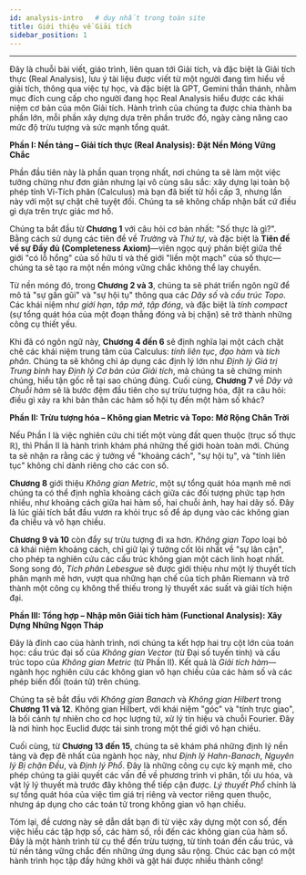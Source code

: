 ```yaml
---
id: analysis-intro   # duy nhất trong toàn site
title: Giới thiệu về Giải tích
sidebar_position: 1
---
```


***

<!-- Đề cương này không phải là một danh sách các chủ đề rời rạc, mà là một bản thiết kế chi tiết cho việc xây dựng một đại giáo đường của toán học hiện đại, bắt đầu từ những viên gạch nền tảng vững chắc nhất cho đến những ngọn tháp cao vút, trừu tượng và đầy quyền năng. -->

Đây là chuỗi bài viết, giáo trình, liên quan tới Giải tích, và đặc biệt là Giải tích thực (Real Analysis), lưu ý tài liệu được viết từ một người đang tìm hiểu về giải tích, thông qua việc tự học, và đặc biệt là GPT, Gemini thần thánh, nhằm mục đích cung cấp cho người đang học Real Analysis hiểu được các khái niệm cơ bản của môn Giải tích. Hành trình của chúng ta được chia thành ba phần lớn, mỗi phần xây dựng dựa trên phần trước đó, ngày càng nâng cao mức độ trừu tượng và sức mạnh tổng quát.

**Phần I: Nền tảng – Giải tích thực (Real Analysis): Đặt Nền Móng Vững Chắc**


Phần đầu tiên này là phần quan trọng nhất, nơi chúng ta sẽ làm một việc tưởng chừng như đơn giản nhưng lại vô cùng sâu sắc: xây dựng lại toàn bộ phép tính Vi-Tích phân (Calculus) mà bạn đã biết từ hồi cấp 3, nhưng lần này với một sự chặt chẽ tuyệt đối. Chúng ta sẽ không chấp nhận bất cứ điều gì dựa trên trực giác mơ hồ.

Chúng ta bắt đầu từ **Chương 1** với câu hỏi cơ bản nhất: "Số thực là gì?". Bằng cách sử dụng các tiên đề về *Trường* và *Thứ tự*, và đặc biệt là **Tiên đề về sự Đầy đủ (Completeness Axiom)**—viên ngọc quý phân biệt giữa thế giới "có lỗ hổng" của số hữu tỉ và thế giới "liền một mạch" của số thực—chúng ta sẽ tạo ra một nền móng vững chắc không thể lay chuyển.

Từ nền móng đó, trong **Chương 2 và 3**, chúng ta sẽ phát triển ngôn ngữ để mô tả "sự gần gũi" và "sự hội tụ" thông qua các *Dãy số* và *cấu trúc Topo*. Các khái niệm như *giới hạn*, *tập mở*, *tập đóng*, và đặc biệt là *tính compact* (sự tổng quát hóa của một đoạn thẳng đóng và bị chặn) sẽ trở thành những công cụ thiết yếu.

Khi đã có ngôn ngữ này, **Chương 4 đến 6** sẽ định nghĩa lại một cách chặt chẽ các khái niệm trung tâm của Calculus: *tính liên tục*, *đạo hàm* và *tích phân*. Chúng ta sẽ không chỉ áp dụng các định lý lớn như *Định lý Giá trị Trung bình* hay *Định lý Cơ bản của Giải tích*, mà chúng ta sẽ chứng minh chúng, hiểu tận gốc rễ tại sao chúng đúng. Cuối cùng, **Chương 7** về *Dãy và Chuỗi hàm* sẽ là bước đệm đầu tiên cho sự trừu tượng hóa, đặt ra câu hỏi: điều gì xảy ra khi bản thân các hàm số hội tụ đến một hàm số khác?

**Phần II: Trừu tượng hóa – Không gian Metric và Topo: Mở Rộng Chân Trời**


Nếu Phần I là việc nghiên cứu chi tiết một vùng đất quen thuộc (trục số thực $\mathbb{R}$), thì Phần II là hành trình khám phá những thế giới hoàn toàn mới. Chúng ta sẽ nhận ra rằng các ý tưởng về "khoảng cách", "sự hội tụ", và "tính liên tục" không chỉ dành riêng cho các con số.

**Chương 8** giới thiệu *Không gian Metric*, một sự tổng quát hóa mạnh mẽ nơi chúng ta có thể định nghĩa khoảng cách giữa các đối tượng phức tạp hơn nhiều, như khoảng cách giữa hai hàm số, hai chuỗi ảnh, hay hai dãy số. Đây là lúc giải tích bắt đầu vươn ra khỏi trục số để áp dụng vào các không gian đa chiều và vô hạn chiều.

**Chương 9 và 10** còn đẩy sự trừu tượng đi xa hơn. *Không gian Topo* loại bỏ cả khái niệm khoảng cách, chỉ giữ lại ý tưởng cốt lõi nhất về "sự lân cận", cho phép ta nghiên cứu các cấu trúc không gian một cách linh hoạt nhất. Song song đó, *Tích phân Lebesgue* sẽ được giới thiệu như một lý thuyết tích phân mạnh mẽ hơn, vượt qua những hạn chế của tích phân Riemann và trở thành một công cụ không thể thiếu trong lý thuyết xác suất và giải tích hiện đại.

**Phần III: Tổng hợp – Nhập môn Giải tích hàm (Functional Analysis): Xây Dựng Những Ngọn Tháp**


Đây là đỉnh cao của hành trình, nơi chúng ta kết hợp hai trụ cột lớn của toán học: cấu trúc đại số của *Không gian Vector* (từ Đại số tuyến tính) và cấu trúc topo của *Không gian Metric* (từ Phần II). Kết quả là *Giải tích hàm*—ngành học nghiên cứu các không gian vô hạn chiều của các hàm số và các phép biến đổi (toán tử) trên chúng.

Chúng ta sẽ bắt đầu với *Không gian Banach* và *Không gian Hilbert* trong **Chương 11 và 12**. Không gian Hilbert, với khái niệm "góc" và "tính trực giao", là bối cảnh tự nhiên cho cơ học lượng tử, xử lý tín hiệu và chuỗi Fourier. Đây là nơi hình học Euclid được tái sinh trong một thế giới vô hạn chiều.

Cuối cùng, từ **Chương 13 đến 15**, chúng ta sẽ khám phá những định lý nền tảng và đẹp đẽ nhất của ngành học này, như *Định lý Hahn-Banach*, *Nguyên lý Bị chặn Đều*, và *Định lý Phổ*. Đây là những công cụ cực kỳ mạnh mẽ, cho phép chúng ta giải quyết các vấn đề về phương trình vi phân, tối ưu hóa, và vật lý lý thuyết mà trước đây không thể tiếp cận được. *Lý thuyết Phổ* chính là sự tổng quát hóa của việc tìm giá trị riêng và vector riêng quen thuộc, nhưng áp dụng cho các toán tử trong không gian vô hạn chiều.

Tóm lại, đề cương này sẽ dẫn dắt bạn đi từ việc xây dựng một con số, đến việc hiểu các tập hợp số, các hàm số, rồi đến các không gian của hàm số. Đây là một hành trình từ cụ thể đến trừu tượng, từ tính toán đến cấu trúc, và từ nền tảng vững chắc đến những ứng dụng sâu rộng. Chúc các bạn có một hành trình học tập đầy hứng khởi và gặt hái được nhiều thành công!